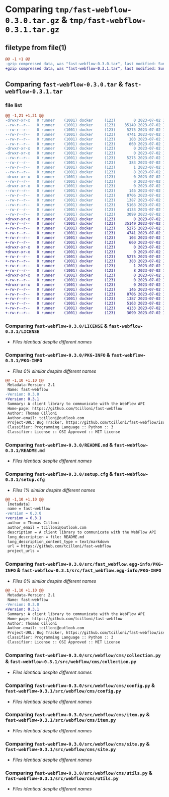 # Comparing `tmp/fast-webflow-0.3.0.tar.gz` & `tmp/fast-webflow-0.3.1.tar.gz`

## filetype from file(1)

```diff
@@ -1 +1 @@
-gzip compressed data, was "fast-webflow-0.3.0.tar", last modified: Sun Jul  2 14:54:21 2023, max compression
+gzip compressed data, was "fast-webflow-0.3.1.tar", last modified: Sun Jul  2 14:58:14 2023, max compression
```

## Comparing `fast-webflow-0.3.0.tar` & `fast-webflow-0.3.1.tar`

### file list

```diff
@@ -1,21 +1,21 @@
-drwxr-xr-x   0 runner    (1001) docker     (123)        0 2023-07-02 14:54:21.362821 fast-webflow-0.3.0/
--rw-r--r--   0 runner    (1001) docker     (123)    35149 2023-07-02 14:54:10.000000 fast-webflow-0.3.0/LICENSE
--rw-r--r--   0 runner    (1001) docker     (123)     5275 2023-07-02 14:54:21.362821 fast-webflow-0.3.0/PKG-INFO
--rw-r--r--   0 runner    (1001) docker     (123)     4741 2023-07-02 14:54:10.000000 fast-webflow-0.3.0/README.md
--rw-r--r--   0 runner    (1001) docker     (123)      103 2023-07-02 14:54:10.000000 fast-webflow-0.3.0/pyproject.toml
--rw-r--r--   0 runner    (1001) docker     (123)      660 2023-07-02 14:54:21.362821 fast-webflow-0.3.0/setup.cfg
-drwxr-xr-x   0 runner    (1001) docker     (123)        0 2023-07-02 14:54:21.362821 fast-webflow-0.3.0/src/
-drwxr-xr-x   0 runner    (1001) docker     (123)        0 2023-07-02 14:54:21.362821 fast-webflow-0.3.0/src/fast_webflow.egg-info/
--rw-r--r--   0 runner    (1001) docker     (123)     5275 2023-07-02 14:54:21.000000 fast-webflow-0.3.0/src/fast_webflow.egg-info/PKG-INFO
--rw-r--r--   0 runner    (1001) docker     (123)      383 2023-07-02 14:54:21.000000 fast-webflow-0.3.0/src/fast_webflow.egg-info/SOURCES.txt
--rw-r--r--   0 runner    (1001) docker     (123)        1 2023-07-02 14:54:21.000000 fast-webflow-0.3.0/src/fast_webflow.egg-info/dependency_links.txt
--rw-r--r--   0 runner    (1001) docker     (123)        8 2023-07-02 14:54:21.000000 fast-webflow-0.3.0/src/fast_webflow.egg-info/top_level.txt
-drwxr-xr-x   0 runner    (1001) docker     (123)        0 2023-07-02 14:54:21.362821 fast-webflow-0.3.0/src/webflow/
--rw-r--r--   0 runner    (1001) docker     (123)        0 2023-07-02 14:54:10.000000 fast-webflow-0.3.0/src/webflow/__init__.py
-drwxr-xr-x   0 runner    (1001) docker     (123)        0 2023-07-02 14:54:21.362821 fast-webflow-0.3.0/src/webflow/cms/
--rw-r--r--   0 runner    (1001) docker     (123)      146 2023-07-02 14:54:10.000000 fast-webflow-0.3.0/src/webflow/cms/__init__.py
--rw-r--r--   0 runner    (1001) docker     (123)     8706 2023-07-02 14:54:10.000000 fast-webflow-0.3.0/src/webflow/cms/collection.py
--rw-r--r--   0 runner    (1001) docker     (123)     1387 2023-07-02 14:54:10.000000 fast-webflow-0.3.0/src/webflow/cms/config.py
--rw-r--r--   0 runner    (1001) docker     (123)     5163 2023-07-02 14:54:10.000000 fast-webflow-0.3.0/src/webflow/cms/item.py
--rw-r--r--   0 runner    (1001) docker     (123)     4133 2023-07-02 14:54:10.000000 fast-webflow-0.3.0/src/webflow/cms/site.py
--rw-r--r--   0 runner    (1001) docker     (123)     3099 2023-07-02 14:54:10.000000 fast-webflow-0.3.0/src/webflow/cms/utils.py
+drwxr-xr-x   0 runner    (1001) docker     (123)        0 2023-07-02 14:58:14.171674 fast-webflow-0.3.1/
+-rw-r--r--   0 runner    (1001) docker     (123)    35149 2023-07-02 14:58:02.000000 fast-webflow-0.3.1/LICENSE
+-rw-r--r--   0 runner    (1001) docker     (123)     5275 2023-07-02 14:58:14.171674 fast-webflow-0.3.1/PKG-INFO
+-rw-r--r--   0 runner    (1001) docker     (123)     4741 2023-07-02 14:58:02.000000 fast-webflow-0.3.1/README.md
+-rw-r--r--   0 runner    (1001) docker     (123)      103 2023-07-02 14:58:02.000000 fast-webflow-0.3.1/pyproject.toml
+-rw-r--r--   0 runner    (1001) docker     (123)      660 2023-07-02 14:58:14.171674 fast-webflow-0.3.1/setup.cfg
+drwxr-xr-x   0 runner    (1001) docker     (123)        0 2023-07-02 14:58:14.167674 fast-webflow-0.3.1/src/
+drwxr-xr-x   0 runner    (1001) docker     (123)        0 2023-07-02 14:58:14.171674 fast-webflow-0.3.1/src/fast_webflow.egg-info/
+-rw-r--r--   0 runner    (1001) docker     (123)     5275 2023-07-02 14:58:14.000000 fast-webflow-0.3.1/src/fast_webflow.egg-info/PKG-INFO
+-rw-r--r--   0 runner    (1001) docker     (123)      383 2023-07-02 14:58:14.000000 fast-webflow-0.3.1/src/fast_webflow.egg-info/SOURCES.txt
+-rw-r--r--   0 runner    (1001) docker     (123)        1 2023-07-02 14:58:14.000000 fast-webflow-0.3.1/src/fast_webflow.egg-info/dependency_links.txt
+-rw-r--r--   0 runner    (1001) docker     (123)        8 2023-07-02 14:58:14.000000 fast-webflow-0.3.1/src/fast_webflow.egg-info/top_level.txt
+drwxr-xr-x   0 runner    (1001) docker     (123)        0 2023-07-02 14:58:14.171674 fast-webflow-0.3.1/src/webflow/
+-rw-r--r--   0 runner    (1001) docker     (123)        0 2023-07-02 14:58:02.000000 fast-webflow-0.3.1/src/webflow/__init__.py
+drwxr-xr-x   0 runner    (1001) docker     (123)        0 2023-07-02 14:58:14.171674 fast-webflow-0.3.1/src/webflow/cms/
+-rw-r--r--   0 runner    (1001) docker     (123)      146 2023-07-02 14:58:02.000000 fast-webflow-0.3.1/src/webflow/cms/__init__.py
+-rw-r--r--   0 runner    (1001) docker     (123)     8706 2023-07-02 14:58:02.000000 fast-webflow-0.3.1/src/webflow/cms/collection.py
+-rw-r--r--   0 runner    (1001) docker     (123)     1387 2023-07-02 14:58:02.000000 fast-webflow-0.3.1/src/webflow/cms/config.py
+-rw-r--r--   0 runner    (1001) docker     (123)     5163 2023-07-02 14:58:02.000000 fast-webflow-0.3.1/src/webflow/cms/item.py
+-rw-r--r--   0 runner    (1001) docker     (123)     4133 2023-07-02 14:58:02.000000 fast-webflow-0.3.1/src/webflow/cms/site.py
+-rw-r--r--   0 runner    (1001) docker     (123)     3099 2023-07-02 14:58:02.000000 fast-webflow-0.3.1/src/webflow/cms/utils.py
```

### Comparing `fast-webflow-0.3.0/LICENSE` & `fast-webflow-0.3.1/LICENSE`

 * *Files identical despite different names*

### Comparing `fast-webflow-0.3.0/PKG-INFO` & `fast-webflow-0.3.1/PKG-INFO`

 * *Files 0% similar despite different names*

```diff
@@ -1,10 +1,10 @@
 Metadata-Version: 2.1
 Name: fast-webflow
-Version: 0.3.0
+Version: 0.3.1
 Summary: A client library to communicate with the WebFlow API
 Home-page: https://github.com/tcilloni/fast-webflow
 Author: Thomas Cilloni
 Author-email: tcilloni@outlook.com
 Project-URL: Bug Tracker, https://github.com/tcilloni/fast-webflow/issues
 Classifier: Programming Language :: Python :: 3
 Classifier: License :: OSI Approved :: MIT License
```

### Comparing `fast-webflow-0.3.0/README.md` & `fast-webflow-0.3.1/README.md`

 * *Files identical despite different names*

### Comparing `fast-webflow-0.3.0/setup.cfg` & `fast-webflow-0.3.1/setup.cfg`

 * *Files 1% similar despite different names*

```diff
@@ -1,10 +1,10 @@
 [metadata]
 name = fast-webflow
-version = 0.3.0
+version = 0.3.1
 author = Thomas Cilloni
 author_email = tcilloni@outlook.com
 description = A client library to communicate with the WebFlow API
 long_description = file: README.md
 long_description_content_type = text/markdown
 url = https://github.com/tcilloni/fast-webflow
 project_urls =
```

### Comparing `fast-webflow-0.3.0/src/fast_webflow.egg-info/PKG-INFO` & `fast-webflow-0.3.1/src/fast_webflow.egg-info/PKG-INFO`

 * *Files 0% similar despite different names*

```diff
@@ -1,10 +1,10 @@
 Metadata-Version: 2.1
 Name: fast-webflow
-Version: 0.3.0
+Version: 0.3.1
 Summary: A client library to communicate with the WebFlow API
 Home-page: https://github.com/tcilloni/fast-webflow
 Author: Thomas Cilloni
 Author-email: tcilloni@outlook.com
 Project-URL: Bug Tracker, https://github.com/tcilloni/fast-webflow/issues
 Classifier: Programming Language :: Python :: 3
 Classifier: License :: OSI Approved :: MIT License
```

### Comparing `fast-webflow-0.3.0/src/webflow/cms/collection.py` & `fast-webflow-0.3.1/src/webflow/cms/collection.py`

 * *Files identical despite different names*

### Comparing `fast-webflow-0.3.0/src/webflow/cms/config.py` & `fast-webflow-0.3.1/src/webflow/cms/config.py`

 * *Files identical despite different names*

### Comparing `fast-webflow-0.3.0/src/webflow/cms/item.py` & `fast-webflow-0.3.1/src/webflow/cms/item.py`

 * *Files identical despite different names*

### Comparing `fast-webflow-0.3.0/src/webflow/cms/site.py` & `fast-webflow-0.3.1/src/webflow/cms/site.py`

 * *Files identical despite different names*

### Comparing `fast-webflow-0.3.0/src/webflow/cms/utils.py` & `fast-webflow-0.3.1/src/webflow/cms/utils.py`

 * *Files identical despite different names*

